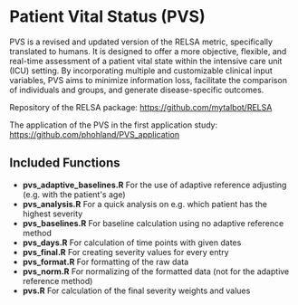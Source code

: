# Patient Vital Status (PVS)

PVS is a revised and updated version of the RELSA metric, specifically translated to humans. It is designed to offer a more objective, flexible, and real-time assessment of a patient vital state within the intensive care unit (ICU) setting. By incorporating multiple and customizable clinical input variables, PVS aims to minimize information loss, facilitate the comparison of individuals and groups, and generate disease-specific outcomes.

Repository of the RELSA package: https://github.com/mytalbot/RELSA

The application of the PVS in the first application study: https://github.com/phohland/PVS_application

## Included Functions

- **pvs_adaptive_baselines.R** For the use of adaptive reference adjusting (e.g. with the patient's age)
- **pvs_analysis.R** For a quick analysis on e.g. which patient has the highest severity
- **pvs_baselines.R** For baseline calculation using no adaptive reference method
- **pvs_days.R** For calculation of time points with given dates
- **pvs_final.R** For creating severity values for every entry
- **pvs_format.R** For formatting of the raw data
- **pvs_norm.R** For normalizing of the formatted data (not for the adaptive reference method)
- **pvs.R** For calculation of the final severity weights and values
